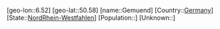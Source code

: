 ﻿---
location: [50.58,6.52]
type: City
tags:
- geo/City


SpocWebEntityId: 30406
isDeleted: false
confidential: public

---
[geo-lon::6.52]
[geo-lat::50.58]
[name::Gemuend]
[Country::[Germany](geo/Continent/Europe/Germany.md)]
[State::[NordRhein-Westfahlen](NordRhein-Westfahlen)]
[Population::]
[Unknown::]

